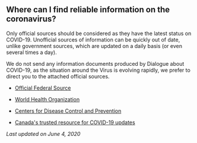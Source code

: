 ## Where can I find reliable information on the coronavirus?

Only official sources should be considered as they have the latest status on COVID-19. Unofficial sources of information can be quickly out of date, unlike government sources, which are updated on a daily basis (or even several times a day).

We do not send any information documents produced by Dialogue about COVID-19, as the situation around the Virus is evolving rapidly, we prefer to direct you to the attached official sources.

- [Official Federal Source](https://www.canada.ca/en/public-health/services/diseases/2019-novel-coronavirus-infection/frequently-asked-questions.html)

- [World Health Organization](https://www.who.int/news-room/q-a-detail/q-a-coronaviruses)

- [Centers for Disease Control and Prevention](https://www.cdc.gov/coronavirus/2019-ncov/faq.html)

- [Canada's trusted resource for COVID-19 updates](https://www.c19.ca/)

_Last updated on June 4, 2020_

